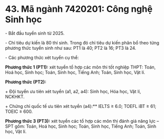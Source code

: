 # 43. Mã ngành 7420201: Công nghệ Sinh học

\- Bắt đầu tuyển sinh từ 2025.

\- Chỉ tiêu dự kiến là 80 thí sinh. Trong đó chỉ tiêu dự kiến phân bổ theo từng phương thức tuyển sinh như sau: PT1 là 40; PT2 là 16; PT3 là 24.

\- Các phương thức xét tuyển cụ thể:

**Phương thức 1 (PT1):** xét tuyển tổ hợp các môn thi tốt nghiệp THPT: Toán, Hoá học, Sinh học; Toán, Sinh học, Tiếng Anh; Toán, Sinh học, Vật lí.

**Phương thức (PT2):** 

\+ Đội tuyển ưu tiên xét tuyển (a1, a2, a4): Sinh học, Hóa học, Vật lí, NCKHKT.

\+ Chứng chỉ quốc tế ưu tiên xét tuyển (a4):** IELTS ≥ 6.0; TOEFL iBT ≥ 61; TOEIC ≥ 600.

**Phương thức 3 (PT3):** xét tuyển các tổ hợp các môn thi đánh giá năng lực – SPT gồm: Toán, Hoá học, Sinh học; Toán, Sinh học, Tiếng Anh; Toán, Sinh học, Vật lí.